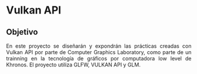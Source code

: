 ﻿# Vulkan API
 
 ## Objetivo
 
<p align="justify">
  En este proyecto se diseñarán y expondrán las prácticas creadas con Vulkan API por parte de Computer Graphics Laboratory, como parte de un trainning en la tecnología de gráficos por computadora low level de Khronos. El proyecto utiliza GLFW, VULKAN API y GLM.
</p>
